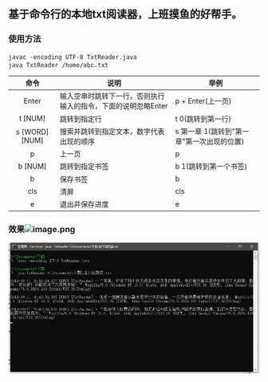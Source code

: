 ## 基于命令行的本地txt阅读器，上班摸鱼的好帮手。

### 使用方法
```
javac -encoding UTF-8 TxtReader.java
java TxtReader /home/abc.txt
```

|命令|说明|举例|
|:------------:|-----|-----|
|Enter|输入空串时跳转下一行，否则执行输入的指令，下面的说明忽略Enter|p + Enter(上一页)|
|t [NUM]|跳转到指定行|t 0(跳转到第一行)|
|s [WORD] [NUM]|搜索并跳转到指定文本，数字代表出现的顺序|s 第一章 1(跳转到"第一章"第一次出现的位置)|
|p|上一页|p|
|b [NUM]|跳转到指定书签|b 1(跳转到第一个书签)|
|b|保存书签|b|
|cls|清屏|cls|
|e|退出并保存进度|e|

### 效果![image.png](https://github.com/ghc931227/TxtReader/blob/master/%E8%BE%93%E5%87%BA%E6%95%88%E6%9E%9C.jpg)
![image.png](https://github.com/ghc931227/SlackerReader/blob/master/%E8%BE%93%E5%87%BA%E6%95%88%E6%9E%9C_cmd.jpg)

